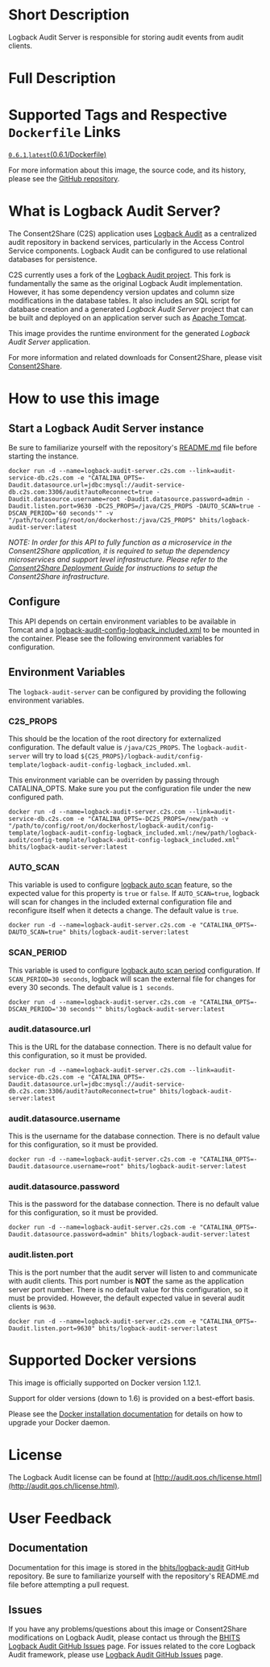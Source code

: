 
# Short Description

Logback Audit Server is responsible for storing audit events from audit clients.

# Full Description

# Supported Tags and Respective `Dockerfile` Links

[`0.6.1`](https://github.com/bhits/logback-audit/blob/master/audit-server-generator/logback-audit-server/src/main/docker/Dockerfile),[`latest`](https://github.com/bhits/logback-audit/blob/master/audit-server-generator/logback-audit-server/src/main/docker/Dockerfile)[(0.6.1/Dockerfile)](https://github.com/bhits/logback-audit/blob/master/audit-server-generator/logback-audit-server/src/main/docker/Dockerfile)

For more information about this image, the source code, and its history, please see the [GitHub repository](https://github.com/bhits/logback-audit).

# What is Logback Audit Server?

The Consent2Share (C2S) application uses [Logback Audit](http://audit.qos.ch/) as a centralized audit repository in backend services, particularly in the Access Control Service components. Logback Audit can be configured to use relational databases for persistence.

C2S currently uses a fork of the [Logback Audit project](https://github.com/qos-ch/logback-audit). This fork is fundamentally the same as the  original Logback Audit implementation. However, it has some dependency version updates and column size modifications in the database tables. It also includes an SQL script for database creation and a generated *Logback Audit Server* project that can be built and deployed on an application server such as [Apache Tomcat](http://tomcat.apache.org/).

This image provides the runtime environment for the generated *Logback Audit Server* application.

For more information and related downloads for Consent2Share, please visit [Consent2Share](https://bhits.github.io/consent2share/).

# How to use this image

## Start a Logback Audit Server instance

Be sure to familiarize yourself with the repository's [README.md](https://github.com/bhits/logback-audit) file before starting the instance.

`docker run -d --name=logback-audit-server.c2s.com --link=audit-service-db.c2s.com -e "CATALINA_OPTS=-Daudit.datasource.url=jdbc:mysql://audit-service-db.c2s.com:3306/audit?autoReconnect=true -Daudit.datasource.username=root -Daudit.datasource.password=admin -Daudit.listen.port=9630 -DC2S_PROPS=/java/C2S_PROPS -DAUTO_SCAN=true -DSCAN_PERIOD='60 seconds'" -v "/path/to/config/root/on/dockerhost:/java/C2S_PROPS" bhits/logback-audit-server:latest`

*NOTE: In order for this API to fully function as a microservice in the Consent2Share application, it is required to setup the dependency microservices and support level infrastructure. Please refer to the [Consent2Share Deployment Guide](https://github.com/bhits/consent2share/releases/download/2.0.0/c2s-deployment-guide.pdf) for instructions to setup the Consent2Share infrastructure.*

## Configure

This API depends on certain environment variables to be available in Tomcat and a [logback-audit-config-logback_included.xml](https://github.com/bhits/logback-audit/blob/master/config-template/logback-audit-config-logback_included.xml) to be mounted in the container. Please see the following environment variables for configuration.

## Environment Variables

The `logback-audit-server` can be configured by providing the following environment variables.

### C2S_PROPS

This should be the location of the root directory for externalized configuration. The default value is `/java/C2S_PROPS`. The `logback-audit-server` will try to load `${C2S_PROPS}/logback-audit/config-template/logback-audit-config-logback_included.xml`.

This environment variable can be overriden by passing through CATALINA_OPTS. Make sure you put the configuration file under the new configured path.

`docker run -d --name=logback-audit-server.c2s.com --link=audit-service-db.c2s.com -e "CATALINA_OPTS=-DC2S_PROPS=/new/path -v "/path/to/config/root/on/dockerhost/logback-audit/config-template/logback-audit-config-logback_included.xml:/new/path/logback-audit/config-template/logback-audit-config-logback_included.xml" bhits/logback-audit-server:latest`

### AUTO_SCAN 

This variable is used to configure [logback auto scan](http://logback.qos.ch/manual/configuration.html#autoScan) feature, so the expected value for this property is `true` or `false`. If `AUTO_SCAN=true`, logback will scan for changes in the included external configuration file and reconfigure itself when it detects a change. The default value is `true`.

`docker run -d --name=logback-audit-server.c2s.com -e "CATALINA_OPTS=-DAUTO_SCAN=true" bhits/logback-audit-server:latest`

### SCAN_PERIOD 

This variable is used to configure [logback auto scan period](http://logback.qos.ch/manual/configuration.html#autoScan) configuration. If `SCAN_PERIOD=30 seconds`, logback will scan the external file for changes for every 30 seconds. The default value is `1 seconds`.

`docker run -d --name=logback-audit-server.c2s.com -e "CATALINA_OPTS=-DSCAN_PERIOD='30 seconds'" bhits/logback-audit-server:latest`

### audit.datasource.url

This is the URL for the database connection. There is no default value for this configuration, so it must be provided.

`docker run -d --name=logback-audit-server.c2s.com --link=audit-service-db.c2s.com -e "CATALINA_OPTS=-Daudit.datasource.url=jdbc:mysql://audit-service-db.c2s.com:3306/audit?autoReconnect=true" bhits/logback-audit-server:latest`

### audit.datasource.username

This is the username for the database connection. There is no default value for this configuration, so it must be provided.

`docker run -d --name=logback-audit-server.c2s.com -e "CATALINA_OPTS=-Daudit.datasource.username=root" bhits/logback-audit-server:latest`

### audit.datasource.password

This is the password for the database connection. There is no default value for this configuration, so it must be provided.

`docker run -d --name=logback-audit-server.c2s.com -e "CATALINA_OPTS=-Daudit.datasource.password=admin" bhits/logback-audit-server:latest`

### audit.listen.port

This is the port number that the audit server will listen to and communicate with audit clients. This port number is **NOT** the same as the application server port number. There is no default value for this configuration, so it must be provided. However, the default expected value in several audit clients is `9630`.

`docker run -d --name=logback-audit-server.c2s.com -e "CATALINA_OPTS=-Daudit.listen.port=9630" bhits/logback-audit-server:latest`


# Supported Docker versions

This image is officially supported on Docker version 1.12.1.

Support for older versions (down to 1.6) is provided on a best-effort basis.

Please see the [Docker installation documentation](https://docs.docker.com/engine/installation/) for details on how to upgrade your Docker daemon.

# License

The Logback Audit license can be found at [http://audit.qos.ch/license.html](http://audit.qos.ch/license.html).

# User Feedback

## Documentation

Documentation for this image is stored in the [bhits/logback-audit](https://github.com/bhits/logback-audit) GitHub repository. Be sure to familiarize yourself with the repository's README.md file before attempting a pull request.

## Issues

If you have any problems/questions about this image or Consent2Share modifications on Logback Audit, please contact us through the [BHITS Logback Audit GitHub Issues](https://github.com/bhits/logback-audit/issues) page. For issues related to the core Logback Audit framework, please use [Logback Audit GitHub Issues](https://github.com/qos-ch/logback-audit/issues) page.